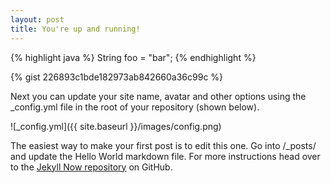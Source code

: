 ```yaml
---
layout: post
title: You're up and running!
---
```


{% highlight java %}
String foo = "bar";
{% endhighlight %}

{% gist 226893c1bde182973ab842660a36c99c %}

Next you can update your site name, avatar and other options using the _config.yml file in the root of your repository (shown below).

![_config.yml]({{ site.baseurl }}/images/config.png)

The easiest way to make your first post is to edit this one. Go into /_posts/ and update the Hello World markdown file. For more instructions head over to the [Jekyll Now repository](https://github.com/barryclark/jekyll-now) on GitHub.